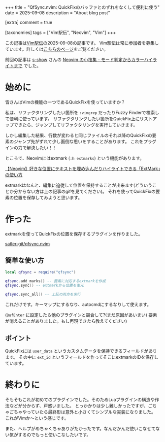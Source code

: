 +++
title = "QfSync.nvim: QuickFixのバッファとのずれをなくして便利に使う"
date = 2025-09-08
description = "About blog post"

[extra]
comment = true

[taxonomies]
tags = ["Vim駅伝", "Neovim", "Vim"]
+++

この記事は[Vim駅伝](https://vim-jp.org/ekiden/)の2025-09-08の記事です。
Vim駅伝は常に参加者を募集しています。詳しくは[こちらのページ](https://vim-jp.org/ekiden/about/)をご覧ください。

前回の記事は [s-show](https://github.com/s-show) さんの [Neovim の小技集 - モード判定からカラーハイライトまで](https://kankodori-blog.com/post/2025-09-05/) でした。

# 始めに

皆さんはVimの機能の一つであるQuickFixを使っていますか？

私は、リファクタリングしたい箇所を `:vimgrep` だったりFuzzy Finderで検索して便利に使っています。
リファクタリングしたい箇所をQuickFix上にリストアップできたら、ジャンプしてリファクタリングを実行していきます。

しかし編集した結果、行数が変わると同じファイルのそれ以降のQuickFixの要素のジャンプ先がずれて少し面倒な思いをすることがあります。
これをプラグインの力で解決したい！！

ところで、Neovimにはextmark (`:h extmarks`) という機能があります。

[【Neovim】好きな位置にテキストを埋め込んだりハイライトできる「ExtMark」の使い方](https://www.rasukarusan.com/entry/2021/08/22/202248)

extmarkはなんと、編集に追従して位置を保持することが出来ます(どういうことか分からない方は上の記事のgifを見てください)。
それを使ってQuickFixの要素の位置を保存してみようと思います。

# 作った

extmarkを使ってQuickFixの位置を保存するプラグインを作りました。

[satler-git/qfsync.nvim](https://github.com/satler-git/qfsync.nvim)

## 簡単な使い方

```lua
local qfsync = require("qfsync")

qfsync.add_marks() -- 要素に対応するextmarkを作成
qfsync.sync() -- extmarkから位置を復元

qfsync.sync_all() -- 上記の両方を実行
```

これだけです。キーマップにするなり、autocmdにするなりして使えます。

(`BufEnter` に設定したら他のプラグインと競合して?(まだ原因があいまい) 要素が消えることがありました。もし再現できたら教えてください)

## ポイント

QuickFixには `user_data` というカスタムデータを保持できるフィールドがあります。
その中に `ext_id` というフィールドを作ってそこにextmarkのIDを保存しています。

# 終わりに

そもそもこれが初めてのプラグインでした。そのためLuaプラグインの構造や作法などが分からず、戸惑いました。
とっかかりは少し難しかったですが、ごちゃごちゃやっていたら最終形は意外と小さくてシンプルな実装になりました。
これがVimか〜という感じです。

また、ヘルプがめちゃくちゃありがたかったです。なんだかんだ使いこなせてない気がするのでもっと使いこなしたいです。

